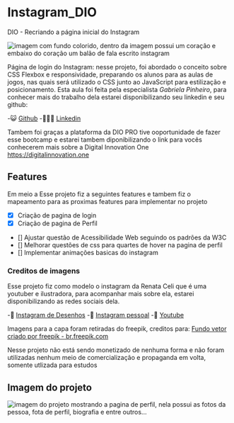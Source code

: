 # Instagram_DIO
DIO - Recriando a página inicial do Instagram

![imagem com fundo colorido, dentro da imagem possui um coração e embaixo do coração um balão de fala escrito instagram](https://user-images.githubusercontent.com/34607779/95764492-ead65c80-0c86-11eb-803d-6abfef58d89c.png)

Página de login do Instagram: nesse projeto, foi abordado o conceito sobre CSS Flexbox e responsividade, preparando os alunos para as aulas de jogos, nas quais será utilizado o CSS junto ao JavaScript para estilização e posicionamento.
Esta aula foi feita pela especialista *Gabriela Pinheiro*, para conhecer mais do trabalho dela estarei disponibilizando seu linkedin e seu github:

-😺 [Github](https://github.com/SpruceGabriela)
-👩🏻‍💻 [Linkedin](https://www.linkedin.com/in/gabrielapinheiro129/)

Tambem foi graças a plataforma da DIO PRO tive ooportunidade de fazer esse bootcamp e estarei tambem diponibilizando o link para vocês conhecerem mais sobre a Digital Innovation One
https://digitalinnovation.one

## Features
Em meio a Esse projeto fiz a seguintes features e tambem fiz o mapeamento para as proximas features para implementar no projeto

- [X] Criação de pagina de login
- [X] Criação de pagina de Perfil
- [] Ajustar questão de Acessibilidade Web seguindo os padrões da W3C
- [] Melhorar questões de css para quartes de hover na pagina de perfil
- [] Implementar animações basicas do instagram

### Creditos de imagens

Esse projeto fiz como modelo o instagram da Renata Celi que é uma youtuber e ilustradora, para acompanhar mais sobre ela, estarei disponibilizando as redes sociais dela.

-📸 [Instagram de Desenhos](https://www.instagram.com/theceliart/)
-📸 [Instagram pessoal](https://www.instagram.com/renataaceli/)
-📼 [Youtube](https://www.youtube.com/renatacelimh)

Imagens para a capa foram retiradas do freepik, creditos para:
<a href='https://br.freepik.com/vetores/fundo'>Fundo vetor criado por freepik - br.freepik.com</a>

Nesse projeto não está sendo monetizado de nenhuma forma e não foram utilizadas nenhum meio de comercialização e propaganda em volta, somente utlizada para estudos

## Imagem do projeto
![imagem do projeto mostrando a pagina de perfil, nela possui as fotos da pessoa, fota de perfil, biografia e entre outros...](https://user-images.githubusercontent.com/34607779/95764536-f9bd0f00-0c86-11eb-9c51-05fb24526223.PNG)

